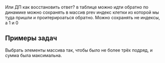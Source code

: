 Или ДП
как восстановить ответ?
в таблице 
можно идти обратно по динамике
можно сохранять в массив prev индекс клетки из которой мы туда пришли и проитерироаться обратно. Можно сохранять не индексы, а 1 и 0

## Примеры задач
Выбрать элементы массива так, чтобы было не более трёх подряд, и сумма была максимальна.